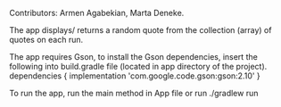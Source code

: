 Contributors: Armen Agabekian, Marta Deneke.

The app displays/ returns a random quote from the collection (array) of quotes on each run.


The app requires Gson, to install the Gson dependencies, insert the following into build.gradle file (located in app directory of the project).
dependencies {
implementation 'com.google.code.gson:gson:2.10'
}

To run the app, run the main method in App file or run ./gradlew run

